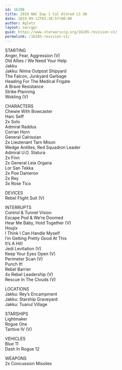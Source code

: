 ```yaml
---
id: 16286
title: 2019 NAC Day 1 Cal Aldred LS OA
date: 2019-09-12T03:39:57+00:00
author: Aglets
layout: swccgpc
guid: https://www.starwarsccg.org/16285-revision-v1/
permalink: /16285-revision-v1/
---
```

STARTING  
Anger, Fear, Aggression (V)  
Old Allies / We Need Your Help  
Jakku  
Jakku: Niima Outpost Shipyard  
The Falcon, Junkyard Garbage  
Heading For The Medical Frigate  
A Brave Resistance  
Strike Planning  
Wokling (V)

CHARACTERS  
Chewie With Bowcaster  
Harc Seff  
2x Solo  
Admiral Raddus  
Corran Horn  
General Calrissian  
2x Lieutenant Tarn Mison  
Wedge Antilles, Red Squadron Leader  
Admiral U.O. Statura  
2x Finn  
2x General Leia Organa  
Lor San Tekka  
2x Poe Dameron  
2x Rey  
3x Rose Tico

DEVICES  
Rebel Flight Suit (V)

INTERRUPTS  
Control & Tunnel Vision  
Escape Pod & We&#8217;re Doomed  
Hear Me Baby, Hold Together (V)  
Houjix  
I Think I Can Handle Myself  
I&#8217;m Getting Pretty Good At This  
It&#8217;s A Hit!  
Jedi Levitation (V)  
Keep Your Eyes Open (V)  
Perimeter Scan (V)  
Punch It!  
Rebel Barrier  
4x Rebel Leadership (V)  
Rescue In The Clouds (V)

LOCATIONS  
Jakku: Rey&#8217;s Encampment  
Jakku: Starship Graveyard  
Jakku: Tuanul Village

STARSHIPS  
Lightmaker  
Rogue One  
Tantive IV (V)

VEHICLES  
Blue 11  
Dash In Rogue 12

WEAPONS  
2x Concussion Missiles